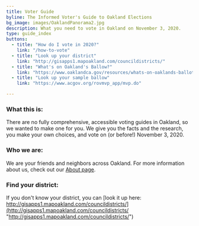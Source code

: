 ```yaml
---
title: Voter Guide
byline: The Informed Voter's Guide to Oakland Elections
bg_image: images/OaklandPanorama2.jpg
description: What you need to vote in Oakland on November 3, 2020.
type: guide_index
buttons:
  - title: "How do I vote in 2020?"
    link: "/how-to-vote"
  - title: "Look up your district"
    link: "http://gisapps1.mapoakland.com/councildistricts/"
  - title: "What's on Oakland's Ballow?"
    link: "https://www.oaklandca.gov/resources/whats-on-oaklands-ballot-november-3-2020"
  - title: "Look up your sample ballow"
    link: "https://www.acgov.org/rovmvp_app/mvp.do"

---
```

### **What this is:**

There are no fully comprehensive, accessible voting guides in Oakland, so we wanted to make one for you. We give you the facts and the research, you make your own choices, and vote on (or before!) November 3, 2020.

### **Who we are:**

We are your friends and neighbors across Oakland. For more information about us, check out our [About page](/about).

### **Find your district:**

If you don't know your district, you can [look it up here: http://gisapps1.mapoakland.com/councildistricts/](http://gisapps1.mapoakland.com/councildistricts/ "http://gisapps1.mapoakland.com/councildistricts/")
